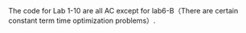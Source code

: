 The code for Lab 1-10 are all AC except for lab6-B（There are certain constant term time optimization problems）. 
